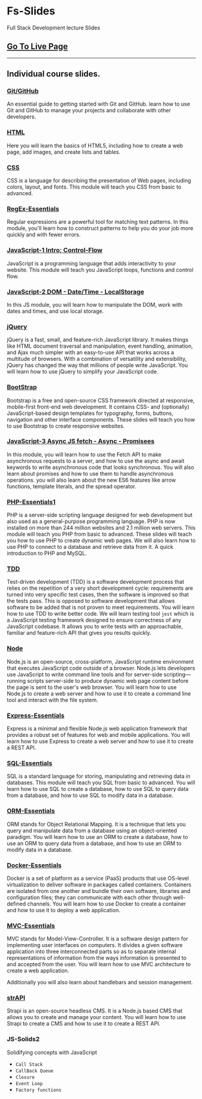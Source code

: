 # Fs-Slides 
Full Stack Development lecture Slides 

## [Go To Live Page](https://qasimtalkin.github.io/FS-SlideDeck/)
---
## Individual course slides. 
### [Git/GitHub](https://qasimtalkin.github.io/FS-SlideDeck/embeded/GIT-Essentials.html)

An essential guide to getting started with Git and GitHub. learn how to use Git and GitHub to manage your projects and collaborate with other developers.

### [HTML](https://qasimtalkin.github.io/FS-SlideDeck/embeded/HTML5-Essentials.html)

Here you will learn the basics of HTML5, including how to create a web page, add images, and create lists and tables.

### [CSS](https://qasimtalkin.github.io/FS-SlideDeck/embeded/CSS-Essentials.html)

CSS is a language for describing the presentation of Web pages, including colors, layout, and fonts. This module will teach you CSS from basic to advanced.

### [RegEx-Essentials](https://qasimtalkin.github.io/FS-SlideDeck/embeded/RegEx-Essentials.html)

Regular expressions are a powerful tool for matching text patterns. In this module, you'll learn how to construct patterns to help you do your job more quickly and with fewer errors.


### [JavaScript-1 Intro; Control-Flow](https://qasimtalkin.github.io/FS-SlideDeck/embeded/JS-Essentials.html)

JavaScript is a programming language that adds interactivity to your website. This module will teach you JavaScript loops, functions and control flow.

### [JavaScript-2 DOM - Date/Time - LocalStorage](https://qasimtalkin.github.io/FS-SlideDeck/embeded/JS-Essentials2.html)

In this JS module, you will learn how to manipulate the DOM, work with dates and times, and use local storage.

### [jQuery](https://qasimtalkin.github.io/FS-SlideDeck/embeded/jQuery-Essentials3.html)

jQuery is a fast, small, and feature-rich JavaScript library. It makes things like HTML document traversal and manipulation, event handling, animation, and Ajax much simpler with an easy-to-use API that works across a multitude of browsers. With a combination of versatility and extensibility, jQuery has changed the way that millions of people write JavaScript.
You will learn how to use jQuery to simplify your JavaScript code.


### [BootStrap](https://qasimtalkin.github.io/FS-SlideDeck/embeded/BootStrap-Essentials.html)

Bootstrap is a free and open-source CSS framework directed at responsive, mobile-first front-end web development. It contains CSS- and (optionally) JavaScript-based design templates for typography, forms, buttons, navigation and other interface components.
These slides will teach you how to use Bootstrap to create responsive websites.

### [JavaScript-3 Async JS fetch - Async - Promisees](https://qasimtalkin.github.io/FS-SlideDeck/embeded/Js-Essentials3.html)

In this module, you will learn how to use the Fetch API to make asynchronous requests to a server, and how to use the async and await keywords to write asynchronous code that looks synchronous. You will also learn about promises and how to use them to handle asynchronous operations. you will also learn about the new ES6 features like arrow functions, template literals, and the spread operator.

###  [PHP-Essentials1](https://qasimtalkin.github.io/FS-SlideDeck/embeded/PHP-Essentials1.html)

PHP is a server-side scripting language designed for web development but also used as a general-purpose programming language. PHP is now installed on more than 244 million websites and 2.1 million web servers. This module will teach you PHP from basic to advanced. These slides will teach you how to use PHP to create dynamic web pages. We will also learn how to use PHP to connect to a database and retrieve data from it. A quick introduction to PHP and MySQL.

### [TDD](https://qasimtalkin.github.io/FS-SlideDeck/embeded/TDD.html)

Test-driven development (TDD) is a software development process that relies on the repetition of a very short development cycle: requirements are turned into very specific test cases, then the software is improved so that the tests pass. This is opposed to software development that allows software to be added that is not proven to meet requirements. You will learn how to use TDD to write better code. 
We will learn testing tool `jest` which is a JavaScript testing framework designed to ensure correctness of any JavaScript codebase. It allows you to write tests with an approachable, familiar and feature-rich API that gives you results quickly.

### [Node](https://qasimtalkin.github.io/FS-SlideDeck/embeded/Node-Essentials.html)

Node.js is an open-source, cross-platform, JavaScript runtime environment that executes JavaScript code outside of a browser. Node.js lets developers use JavaScript to write command line tools and for server-side scripting—running scripts server-side to produce dynamic web page content before the page is sent to the user's web browser. You will learn how to use Node.js to create a web server and how to use it to create a command line tool and interact with the file system. 

### [Express-Essentials](https://qasimtalkin.github.io/FS-SlideDeck/embeded/Express.html)

Express is a minimal and flexible Node.js web application framework that provides a robust set of features for web and mobile applications. You will learn how to use Express to create a web server and how to use it to create a REST API.

### [SQL-Essentials](https://qasimtalkin.github.io/FS-SlideDeck/embeded/SQL-Essentials.html)

SQL is a standard language for storing, manipulating and retrieving data in databases. This module will teach you SQL from basic to advanced. You will learn how to use SQL to create a database, how to use SQL to query data from a database, and how to use SQL to modify data in a database.

### [ORM-Essentials](https://qasimtalkin.github.io/FS-SlideDeck/embeded/ORM-Essentials.html)

ORM stands for Object Relational Mapping. It is a technique that lets you query and manipulate data from a database using an object-oriented paradigm. You will learn how to use an ORM to create a database, how to use an ORM to query data from a database, and how to use an ORM to modify data in a database.


### [Docker-Essentials](https://qasimtalkin.github.io/FS-SlideDeck/embeded/Docker-Essentials.html)

Docker is a set of platform as a service (PaaS) products that use OS-level virtualization to deliver software in packages called containers. Containers are isolated from one another and bundle their own software, libraries and configuration files; they can communicate with each other through well-defined channels. You will learn how to use Docker to create a container and how to use it to deploy a web application.
### [MVC-Essentials](https://qasimtalkin.github.io/FS-SlideDeck/embeded/MVC-Essentials.html) 

MVC stands for Model-View-Controller. It is a software design pattern for implementing user interfaces on computers. It divides a given software application into three interconnected parts so as to separate internal representations of information from the ways information is presented to and accepted from the user. You will learn how to use MVC architecture to create a web application.

Additionally you will also learn about handlebars and session management.

### [strAPI](https://qasimtalkin.github.io/FS-SlideDeck/embeded/strAPI-essential.html)

Strapi is an open-source headless CMS. It is a Node.js based CMS that allows you to create and manage your content. You will learn how to use Strapi to create a CMS and how to use it to create a REST API.
 
### JS-Solids2
Solidifying concepts with JavaScript
* `Call Stack`
* `CallBack Queue`
* `Closure`
* `Event Loop`
* `Factory functions`  